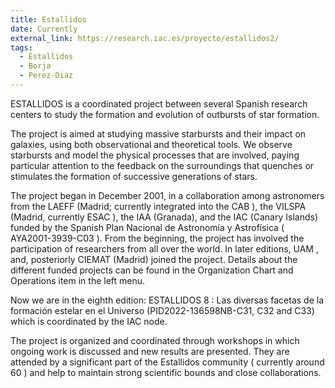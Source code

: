```yaml
---
title: Estallidos
date: Currently
external_link: https://research.iac.es/proyecto/estallidos2/
tags:
  - Estallidos
  - Borja
  - Perez-Diaz
---
```


ESTALLIDOS is a coordinated project between several Spanish research centers to study the formation and evolution of outbursts of star formation.

The project is aimed at studying massive starbursts and their impact on galaxies, using both observational and theoretical tools. We observe starbursts and model the physical processes that are involved, paying particular attention to the feedback on the surroundings that quenches or stimulates the formation of successive generations of stars.

The project began in December 2001, in a collaboration among astronomers from the LAEFF (Madrid; currently integrated into the CAB ), the VILSPA (Madrid, currently ESAC ), the IAA (Granada), and the IAC (Canary Islands) funded by the Spanish Plan Nacional de Astronomía y Astrofísica ( AYA2001-3939-C03 ). From the beginning, the project has involved the participation of researchers from all over the world. In later editions, UAM , and, posteriorly CIEMAT (Madrid) joined the project. Details about the different funded projects can be found in the Organization Chart and Operations item in the left menu.

Now we are in the eighth edition:  ESTALLIDOS 8 : Las diversas facetas de la formación estelar en el Universo (PID2022-136598NB-C31, C32 and C33) which is coordinated by the IAC  node.

The project is organized and coordinated through  workshops in which ongoing work is discussed and new results are presented. They are attended by a significant part of the Estallidos community ( currently around 60 ) and help to maintain strong scientific bounds and close collaborations.

<!--more-->